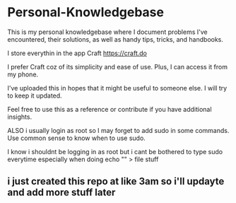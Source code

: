 # Personal-Knowledgebase

This is my personal knowledgebase where I document problems I've encountered, their solutions, as well as handy tips, tricks, and handbooks.

I store everythin in the app Craft https://craft.do

I prefer Craft coz of its simplicity and ease of use. Plus, I can access it from my phone.

I've uploaded this in hopes that it might be useful to someone else. I will try to keep it updated.

Feel free to use this as a reference or contribute if you have additional insights.

ALSO i usually login as root so I may forget to add sudo in some commands. Use common sense to know when to use sudo.

I know i shouldnt be logging in as root but i cant be bothered to type sudo everytime especially when doing echo "" > file stuff

## i just created this repo at like 3am so i'll updayte and add more stuff later
